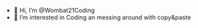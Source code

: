 - 👋 Hi, I’m @Wombat21Coding
- 👀 I’m interested in Coding an messing around with copy&paste


<!---
Wombat21Coding/Wombat21Coding is a ✨ special ✨ repository because its `README.md` (this file) appears on your GitHub profile.
You can click the Preview link to take a look at your changes.
--->
